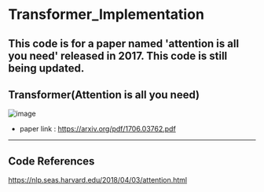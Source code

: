 # Transformer_Implementation
This code is for a paper named 'attention is all you need' released in 2017. This code is still being updated.
--------------
## Transformer(Attention is all you need)

![image](https://user-images.githubusercontent.com/77087144/213610795-8e8b8aa9-82f3-4e72-8fb4-ed328dd9f993.png)

* paper link : https://arxiv.org/pdf/1706.03762.pdf
-------------------

## Code References
https://nlp.seas.harvard.edu/2018/04/03/attention.html
